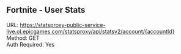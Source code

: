 ## Fortnite - User Stats

URL: https://statsproxy-public-service-live.ol.epicgames.com/statsproxy/api/statsv2/account/{accountId} \
Method: GET \
Auth Required: Yes
